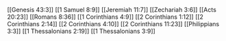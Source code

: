 [[Genesis 43:3]]
[[1 Samuel 8:9]]
[[Jeremiah 11:7]]
[[Zechariah 3:6]]
[[Acts 20:23]]
[[Romans 8:36]]
[[1 Corinthians 4:9]]
[[2 Corinthians 1:12]]
[[2 Corinthians 2:14]]
[[2 Corinthians 4:10]]
[[2 Corinthians 11:23]]
[[Philippians 3:3]]
[[1 Thessalonians 2:19]]
[[1 Thessalonians 3:9]]
